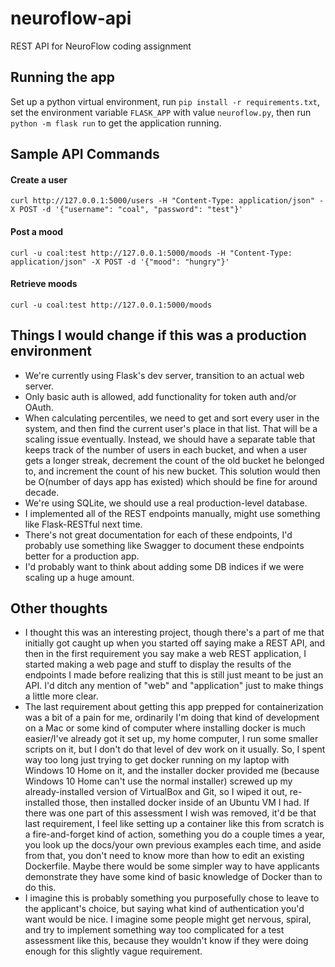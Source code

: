 # neuroflow-api
REST API for NeuroFlow coding assignment

## Running the app
Set up a python virtual environment, run `pip install -r requirements.txt`, set the environment variable `FLASK_APP` with value `neuroflow.py`, then run `python -m flask run` to get the application running.


## Sample API Commands

#### Create a user
`curl http://127.0.0.1:5000/users -H "Content-Type: application/json" -X POST -d '{"username": "coal", "password": "test"}'`

#### Post a mood
`curl -u coal:test http://127.0.0.1:5000/moods -H "Content-Type: application/json" -X POST -d '{"mood": "hungry"}'`

#### Retrieve moods
`curl -u coal:test http://127.0.0.1:5000/moods`

## Things I would change if this was a production environment
* We're currently using Flask's dev server, transition to an actual web server.
* Only basic auth is allowed, add functionality for token auth and/or OAuth.
* When calculating percentiles, we need to get and sort every user in the system, and then find the current user's place in that list. That will be a scaling issue eventually. Instead, we should have a separate table that keeps track of the number of users in each bucket, and when a user gets a longer streak, decrement the count of the old bucket he belonged to, and increment the count of his new bucket.  This solution would then be O(number of days app has existed) which should be fine for around decade.
* We're using SQLite, we should use a real production-level database.
* I implemented all of the REST endpoints manually, might use something like Flask-RESTful next time.
* There's not great documentation for each of these endpoints, I'd probably use something like Swagger to document these endpoints better for a production app.
* I'd probably want to think about adding some DB indices if we were scaling up a huge amount.

## Other thoughts
* I thought this was an interesting project, though there's a part of me that initially got caught up when you started off saying make a REST API, and then in the first requirement you say make a web REST application, I started making a web page and stuff to display the results of the endpoints I made before realizing that this is still just meant to be just an API. I'd ditch any mention of "web" and "application" just to make things a little more clear.
* The last requirement about getting this app prepped for containerization was a bit of a pain for me, ordinarily I'm doing that kind of development on a Mac or some kind of computer where installing docker is much easier/I've already got it set up, my home computer, I run some smaller scripts on it, but I don't do that level of dev work on it usually.  So, I spent way too long just trying to get docker running on my laptop with Windows 10 Home on it, and the installer docker provided me (because Windows 10 Home can't use the normal installer) screwed up my already-installed version of VirtualBox and Git, so I wiped it out, re-installed those, then installed docker inside of an Ubuntu VM I had. If there was one part of this assessment I wish was removed, it'd be that last requirement, I feel like setting up a container like this from scratch is a fire-and-forget kind of action, something you do a couple times a year, you look up the docs/your own previous examples each time, and aside from that, you don't need to know more than how to edit an existing Dockerfile. Maybe there would be some simpler way to have applicants demonstrate they have some kind of basic knowledge of Docker than to do this.
* I imagine this is probably something you purposefully chose to leave to the applicant's choice, but saying what kind of authentication you'd want would be nice. I imagine some people might get nervous, spiral, and try to implement something way too complicated for a test assessment like this, because they wouldn't know if they were doing enough for this slightly vague requirement.
